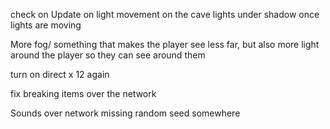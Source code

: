 

check on Update on light movement on the cave lights under shadow once lights are moving 

More fog/ something that makes the player see less far, but also more light around the player so they can see around them 

turn on direct x 12 again

fix breaking items over the network 

Sounds over network
missing random seed somewhere

